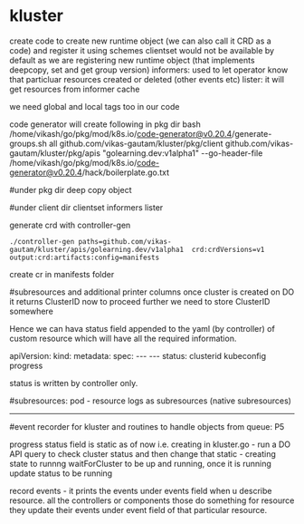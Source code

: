 # kluster
create code to create new runtime object (we can also call it CRD as a code) and register it using schemes
clientset would not be available by default as we are registering new runtime object (that implements deepcopy, set and get group version)
informers: used to let operator know that particluar resources created or deleted (other events etc)
lister: it will get resources from informer cache

we need global and local tags too in our code

code generator will create following in pkg dir
bash /home/vikash/go/pkg/mod/k8s.io/code-generator@v0.20.4/generate-groups.sh all github.com/vikas-gautam/kluster/pkg/client  github.com/vikas-gautam/kluster/pkg/apis "golearning.dev:v1alpha1" --go-header-file /home/vikash/go/pkg/mod/k8s.io/code-generator@v0.20.4/hack/boilerplate.go.txt

#under pkg dir
deep copy object

#under client dir
clientset
informers
lister

generate crd with controller-gen

```
./controller-gen paths=github.com/vikas-gautam/kluster/apis/golearning.dev/v1alpha1  crd:crdVersions=v1 output:crd:artifacts:config=manifests 
```
create cr in manifests folder

#subresources and additional printer columns 
once cluster is created on DO it returns ClusterID
now to proceed further we need to store ClusterID somewhere

Hence we can hava status field appended to the yaml (by controller) of custom resource which 
will have all the required information.

apiVersion:
kind:
metadata:
spec:
    ---
    ---
status:
    clusterid
    kubeconfig
    progress

status is written by controller only.


#subresources:
pod - resource
logs as subresources (native subresources)

------------------------------------------------------------------------------------------------

#event recorder for kluster and routines to handle objects from queue: P5

progress status field is static as of now i.e. creating
in kluster.go - run a DO API query to check cluster status and then change that static - creating state to runnng
waitForCluster to be up and running, once it is running update status to be running

record events - it prints the events under events field when u describe resource.
all the controllers or components those do something for resource they update their events under
event field of that particular resource.








